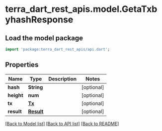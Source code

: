 # terra_dart_rest_apis.model.GetaTxbyhashResponse

## Load the model package
```dart
import 'package:terra_dart_rest_apis/api.dart';
```

## Properties
Name | Type | Description | Notes
------------ | ------------- | ------------- | -------------
**hash** | **String** |  | [optional] 
**height** | **num** |  | [optional] 
**tx** | [**Tx**](Tx.md) |  | [optional] 
**result** | [**Result**](Result.md) |  | [optional] 

[[Back to Model list]](../README.md#documentation-for-models) [[Back to API list]](../README.md#documentation-for-api-endpoints) [[Back to README]](../README.md)



